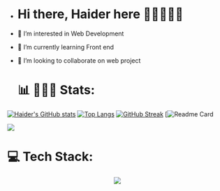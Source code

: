 - # Hi there, Haider here 👋🏼👨🏻‍💻
- 👀 I’m interested in Web Development
- 🌱 I’m currently learning Front end
- 💞️ I’m looking to collaborate on web project



  # 📊 👨🏻‍💻  Stats:
[![Haider's GitHub stats](https://github-readme-stats.vercel.app/api?username=Haider786x&theme=dark&show_icons=true)](https://github.com/Haider786x/github-readme-stats)
 [![Top Langs](https://github-readme-stats.vercel.app/api/top-langs/?username=Haider786x&layout=donut)](https://github.com/Haider786x/github-readme-stats)
[![GitHub Streak](https://streak-stats.demolab.com?user=Haider786x&theme=dark&short_numbers=true)](https://git.io/streak-stats)
[![Readme Card](https://stats.justsong.cn/api/leetcode/?username=Lordxgrim)


![](https://github-contributor-stats.vercel.app/api?username=Haider786x&limit=5&theme=merko&combine_all_yearly_contributions=true)


# 💻 Tech Stack:
<p align="center">
  <a href="https://skillicons.dev">
    <img src="https://skillicons.dev/icons?i=git,cpp,c,css,github,html,js,react" />
  </a>
</p>
<!---
Haider786x/Haider786x is a ✨ special ✨ repository because its `README.md` (this file) appears on your GitHub profile.
You can click the Preview link to take a look at your changes.
--->

